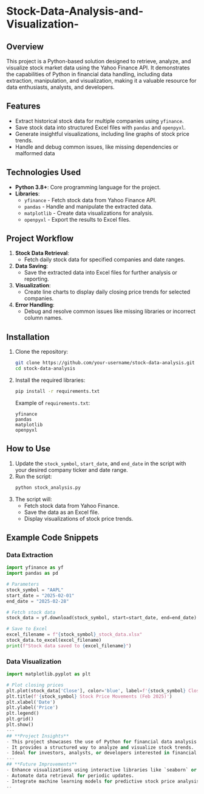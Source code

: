 # Stock-Data-Analysis-and-Visualization-
## **Overview**
This project is a Python-based solution designed to retrieve, analyze, and visualize stock market data using the Yahoo Finance API. It demonstrates the capabilities of Python in financial data handling, including data extraction, manipulation, and visualization, making it a valuable resource for data enthusiasts, analysts, and developers.

## **Features**
- Extract historical stock data for multiple companies using `yfinance`.
- Save stock data into structured Excel files with `pandas` and `openpyxl`.
- Generate insightful visualizations, including line graphs of stock price trends.
- Handle and debug common issues, like missing dependencies or malformed data

## **Technologies Used**
- **Python 3.8+**: Core programming language for the project.
- **Libraries**:
  - `yfinance` - Fetch stock data from Yahoo Finance API.
  - `pandas` - Handle and manipulate the extracted data.
  - `matplotlib` - Create data visualizations for analysis.
  - `openpyxl` - Export the results to Excel files.
    
## **Project Workflow**
1. **Stock Data Retrieval**:
   - Fetch daily stock data for specified companies and date ranges.
2. **Data Saving**:
   - Save the extracted data into Excel files for further analysis or reporting.
3. **Visualization**:
   - Create line charts to display daily closing price trends for selected companies.
4. **Error Handling**:
   - Debug and resolve common issues like missing libraries or incorrect column names.
     
## **Installation**

1. Clone the repository:
   ```bash
   git clone https://github.com/your-username/stock-data-analysis.git
   cd stock-data-analysis
   ```
2. Install the required libraries:
   ```bash
   pip install -r requirements.txt
   ```
   Example of `requirements.txt`:
   ```
   yfinance
   pandas
   matplotlib
   openpyxl
   ```
## **How to Use**
1. Update the `stock_symbol`, `start_date`, and `end_date` in the script with your desired company ticker and date range.
2. Run the script:
   ```bash
   python stock_analysis.py
   ```
3. The script will:
   - Fetch stock data from Yahoo Finance.
   - Save the data as an Excel file.
   - Display visualizations of stock price trends.
     
## **Example Code Snippets**

### **Data Extraction**
```python
import yfinance as yf
import pandas as pd

# Parameters
stock_symbol = "AAPL"
start_date = "2025-02-01"
end_date = "2025-02-28"

# Fetch stock data
stock_data = yf.download(stock_symbol, start=start_date, end=end_date)

# Save to Excel
excel_filename = f"{stock_symbol}_stock_data.xlsx"
stock_data.to_excel(excel_filename)
print(f"Stock data saved to {excel_filename}")
```
### **Data Visualization**
```python
import matplotlib.pyplot as plt

# Plot closing prices
plt.plot(stock_data['Close'], color='blue', label=f'{stock_symbol} Closing Price')
plt.title(f'{stock_symbol} Stock Price Movements (Feb 2025)')
plt.xlabel('Date')
plt.ylabel('Price')
plt.legend()
plt.grid()
plt.show()
---
## **Project Insights**
- This project showcases the use of Python for financial data analysis.
- It provides a structured way to analyze and visualize stock trends.
- Ideal for investors, analysts, or developers interested in financial analytics.
---
## **Future Improvements**
- Enhance visualizations using interactive libraries like `seaborn` or `plotly`.
- Automate data retrieval for periodic updates.
- Integrate machine learning models for predictive stock price analysis.
--






